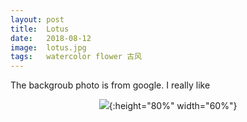 ```yaml
---
layout: post
title:  Lotus
date:   2018-08-12
image:  lotus.jpg
tags:   watercolor flower 古风
---
```


The backgroub photo is from google. I really like 



<div style="text-align:center" markdown="1">

![]({{site.baseurl}}/img/IMG_7077.jpg){:height="80%" width="60%"}<br>

</div>